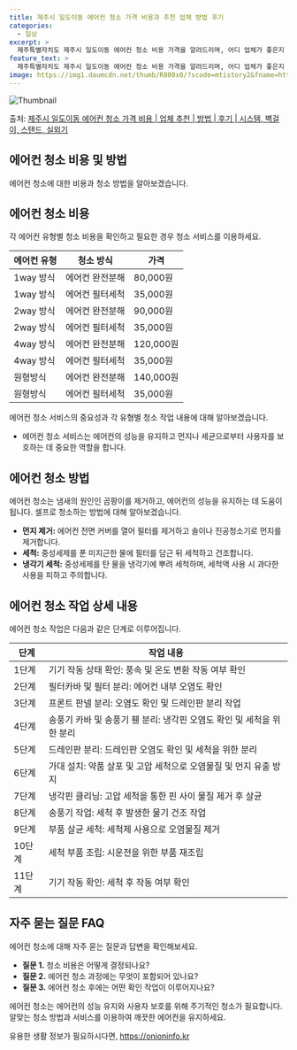 ```yaml
---
title: 제주시 일도이동 에어컨 청소 가격 비용과 추천 업체 방법 후기
categories:
  - 일상
excerpt: >
  제주특별자치도 제주시 일도이동 에어컨 청소 비용 가격을 알려드리며, 어디 업체가 좋은지 후기를 통해 알아보겠습니다. 현재 글에서는 시스템, 벽걸이, 스탠드, 실외기 각각에 대해 청소 비용이 나와 있으니 참고하시면 되겠습니다. 에어컨 분해 청소 방법 보기 👈 클릭셀프 에어컨 청소 방법 보기👈 클릭제주시 일도이동 에어컨 청소 비용시스템에어컨 방식클리닝방식금액1way 방식에어컨 완전분해80,000원1way 방식에어컨 필터세척35,000원2way 방식에어컨 완전분해90,000원2way 방식에어컨 필터세척35,000원4way 방식에어컨 완전분해120,000원4way 방식에어컨 필터세척35,000원원형방식에어컨 완전분해140,000원원형방식에어컨 필터세척35,000원에어컨 청소 견적 샘플 보기 👈 클릭에어컨 냄새의..
feature_text: >
  제주특별자치도 제주시 일도이동 에어컨 청소 비용 가격을 알려드리며, 어디 업체가 좋은지 후기를 통해 알아보겠습니다. 현재 글에서는 시스템, 벽걸이, 스탠드, 실외기 각각에 대해 청소 비용이 나와 있으니 참고하시면 되겠습니다. 에어컨 분해 청소 방법 보기 👈 클릭셀프 에어컨 청소 방법 보기👈 클릭제주시 일도이동 에어컨 청소 비용시스템에어컨 방식클리닝방식금액1way 방식에어컨 완전분해80,000원1way 방식에어컨 필터세척35,000원2way 방식에어컨 완전분해90,000원2way 방식에어컨 필터세척35,000원4way 방식에어컨 완전분해120,000원4way 방식에어컨 필터세척35,000원원형방식에어컨 완전분해140,000원원형방식에어컨 필터세척35,000원에어컨 청소 견적 샘플 보기 👈 클릭에어컨 냄새의..
image: https://img1.daumcdn.net/thumb/R800x0/?scode=mtistory2&fname=https%3A%2F%2Fblog.kakaocdn.net%2Fdn%2F78Ks6%2FbtsHx1PHkoc%2FlnTD8NcQjXHDI0b4FV61G0%2Fimg.webp
---
```


![Thumbnail](https://img1.daumcdn.net/thumb/R800x0/?scode=mtistory2&fname=https%3A%2F%2Fblog.kakaocdn.net%2Fdn%2F78Ks6%2FbtsHx1PHkoc%2FlnTD8NcQjXHDI0b4FV61G0%2Fimg.webp)

<p>출처: <a href="https://onioninfo.kr/entry/%EC%A0%9C%EC%A3%BC%EC%8B%9C-%EC%9D%BC%EB%8F%84%EC%9D%B4%EB%8F%99-%EC%97%90%EC%96%B4%EC%BB%A8-%EC%B2%AD%EC%86%8C-%EA%B0%80%EA%B2%A9-%EB%B9%84%EC%9A%A9-%EC%97%85%EC%B2%B4-%EC%B6%94%EC%B2%9C-%EB%B0%A9%EB%B2%95-%ED%9B%84%EA%B8%B0-%EC%8B%9C%EC%8A%A4%ED%85%9C-%EB%B2%BD%EA%B1%B8%EC%9D%B4-%EC%8A%A4%ED%83%A0%EB%93%9C-%EC%8B%A4%EC%99%B8%EA%B8%B0" rel="dofollow">제주시 일도이동 에어컨 청소 가격 비용 | 업체 추천 | 방법 | 후기 | 시스템, 벽걸이, 스탠드, 실외기</a> </p>

## 에어컨 청소 비용 및 방법

에어컨 청소에 대한 비용과 청소 방법을 알아보겠습니다.

## 에어컨 청소 비용

각 에어컨 유형별 청소 비용을 확인하고 필요한 경우 청소 서비스를 이용하세요.

**에어컨 유형** | **청소 방식** | **가격**  
---|---|---  
1way 방식 | 에어컨 완전분해 | 80,000원  
1way 방식 | 에어컨 필터세척 | 35,000원  
2way 방식 | 에어컨 완전분해 | 90,000원  
2way 방식 | 에어컨 필터세척 | 35,000원  
4way 방식 | 에어컨 완전분해 | 120,000원  
4way 방식 | 에어컨 필터세척 | 35,000원  
원형방식 | 에어컨 완전분해 | 140,000원  
원형방식 | 에어컨 필터세척 | 35,000원  
  
에어컨 청소 서비스의 중요성과 각 유형별 청소 작업 내용에 대해 알아보겠습니다.

  * 에어컨 청소 서비스는 에어컨의 성능을 유지하고 먼지나 세균으로부터 사용자를 보호하는 데 중요한 역할을 합니다.

## 에어컨 청소 방법

에어컨 청소는 냄새의 원인인 곰팡이를 제거하고, 에어컨의 성능을 유지하는 데 도움이 됩니다. 셀프로 청소하는 방법에 대해 알아보겠습니다.

  * **먼지 제거:** 에어컨 전면 커버를 열어 필터를 제거하고 솔이나 진공청소기로 먼지를 제거합니다.
  * **세척:** 중성세제를 푼 미지근한 물에 필터를 담근 뒤 세척하고 건조합니다.
  * **냉각기 세척:** 중성세제를 탄 물을 냉각기에 뿌려 세척하며, 세척액 사용 시 과다한 사용을 피하고 주의합니다.

## 에어컨 청소 작업 상세 내용

에어컨 청소 작업은 다음과 같은 단계로 이루어집니다.

**단계** | **작업 내용**  
---|---  
1단계 | 기기 작동 상태 확인: 풍속 및 온도 변환 작동 여부 확인  
2단계 | 필터카바 및 필터 분리: 에어컨 내부 오염도 확인  
3단계 | 프론트 판넬 분리: 오염도 확인 및 드레인판 분리 작업  
4단계 | 송풍기 카바 및 송풍기 휀 분리: 냉각핀 오염도 확인 및 세척을 위한 분리  
5단계 | 드레인판 분리: 드레인판 오염도 확인 및 세척을 위한 분리  
6단계 | 가대 설치: 약품 살포 및 고압 세척으로 오염물질 및 먼지 유출 방지  
7단계 | 냉각핀 클리닝: 고압 세척을 통한 핀 사이 물질 제거 후 살균  
8단계 | 송풍기 작업: 세척 후 발생한 물기 건조 작업  
9단계 | 부품 살균 세척: 세척제 사용으로 오염물질 제거  
10단계 | 세척 부품 조립: 시운전을 위한 부품 재조립  
11단계 | 기기 작동 확인: 세척 후 작동 여부 확인  
  
## 자주 묻는 질문 FAQ

에어컨 청소에 대해 자주 묻는 질문과 답변을 확인해보세요.

  * **질문 1.** 청소 비용은 어떻게 결정되나요?
  * **질문 2.** 에어컨 청소 과정에는 무엇이 포함되어 있나요?
  * **질문 3.** 에어컨 청소 후에는 어떤 확인 작업이 이루어지나요?

에어컨 청소는 에어컨의 성능 유지와 사용자 보호를 위해 주기적인 청소가 필요합니다. 알맞는 청소 방법과 서비스를 이용하여 깨끗한 에어컨을
유지하세요.

 

유용한 생활 정보가 필요하시다면, <a href="https://onioninfo.kr" rel="dofollow">https://onioninfo.kr</a>


